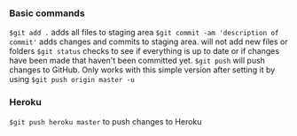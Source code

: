 ### Basic commands

`$git add .` adds all files to staging area
`$git commit -am 'description of commit'` adds changes and commits to staging area. will not add new files or folders
`$git status` checks to see if everything is up to date or if changes have been made that haven't been committed yet.
`$git push` will push changes to GitHub. Only works with this simple version after setting it by using `$git push origin master -u`

### Heroku

`$git push heroku master` to push changes to Heroku
